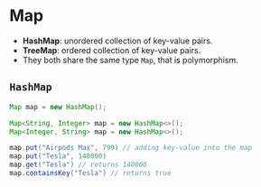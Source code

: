 # Map

- **HashMap**: unordered collection of key-value pairs.
- **TreeMap**: ordered collection of key-value pairs.
- They both share the same type `Map`, that is polymorphism.

## `HashMap`

```java
Map map = new HashMap();

Map<String, Integer> map = new HashMap<>();
Map<Integer, String> map = new HashMap<>();

map.put("Airpods Max", 799) // adding key-value into the map
map.put("Tesla", 140000)
map.get("Tesla") // returns 140000
map.containsKey("Tesla") // returns true
```


